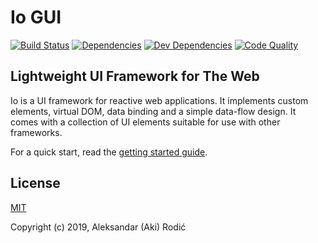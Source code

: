 # Io GUI

<!-- [![NPM package][npm]][npm-url] -->
<!-- [![Build Size][build-size]][build-size-url] -->
[![Build Status][build-status]][build-status-url]
[![Dependencies][deps]][deps-url]
[![Dev Dependencies][dev-deps]][dev-deps-url]
[![Code Quality][lgtm]][lgtm-url]

<!-- [npm]: https://img.shields.io/npm/v/io-gui.svg -->
<!-- [npm-url]: https://www.npmjs.com/package/io-gui -->
<!-- [build-size]: https://badgen.net/bundlephobia/minzip/io-gui -->
<!-- [build-size-url]: https://bundlephobia.com/result?p=io-gui -->
[build-status]: https://travis-ci.org/io-gui/io.svg?branch=dev
[build-status-url]: https://travis-ci.org/io-gui/io
[deps]: https://img.shields.io/david/io-gui/io.svg
[deps-url]: https://david-dm.org/io-gui/io
[dev-deps]: https://img.shields.io/david/dev/io-gui/io.svg
[dev-deps-url]: https://david-dm.org/io-gui/io?type=dev
[lgtm]: https://img.shields.io/lgtm/grade/javascript/g/io-gui/io.svg?label=code%20quality
[lgtm-url]: https://lgtm.com/projects/g/io-gui/io/

## Lightweight UI Framework for The Web

Io is a UI framework for reactive web applications. It implements custom elements, virtual DOM, data binding and a simple data-flow design. It comes with a collection of UI elements suitable for use with other frameworks.

For a quick start, read the [getting started guide](https://io-gui.dev/).

## License

[MIT](http://opensource.org/licenses/MIT)

Copyright (c) 2019, Aleksandar (Aki) Rodić
